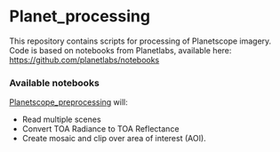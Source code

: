 # Planet_processing

This repository contains scripts for processing of Planetscope imagery.
Code is based on notebooks from Planetlabs, available here: https://github.com/planetlabs/notebooks

### Available notebooks

[Planetscope_preprocessing](https://github.com/t-haakens/Planet_processing/blob/main/Planetscope_preprocessing.ipynb) will:
- Read multiple scenes
- Convert TOA Radiance to TOA Reflectance
- Create mosaic and clip over area of interest (AOI). 
